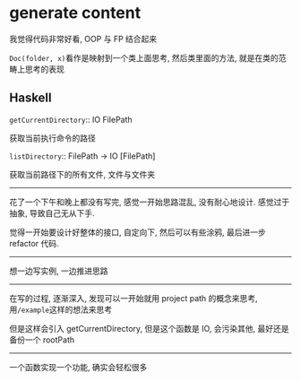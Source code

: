 # generate content

我觉得代码非常好看, OOP 与 FP 结合起来

`Doc(folder, x)`看作是映射到一个类上面思考, 然后类里面的方法, 就是在类的范畴上思考的表现

## Haskell

`getCurrentDirectory`:: IO FilePath

获取当前执行命令的路径

`listDirectory`:: FilePath -> IO [FilePath]

获取当前路径下的所有文件, 文件与文件夹

---

花了一个下午和晚上都没有写完, 感觉一开始思路混乱, 没有耐心地设计. 感觉过于抽象, 导致自己无从下手.

觉得一开始要设计好整体的接口, 自定向下, 然后可以有些涂鸦, 最后进一步 refactor 代码.

---

想一边写实例, 一边推进思路

---

在写的过程, 逐渐深入, 发现可以一开始就用 project path 的概念来思考, 用`/example`这样的想法来思考

但是这样会引入 getCurrentDirectory, 但是这个函数是 IO, 会污染其他, 最好还是备份一个 rootPath

---

一个函数实现一个功能, 确实会轻松很多

